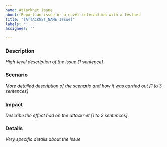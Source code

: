 ```yaml
---
name: Attacknet Issue
about: Report an issue or a novel interaction with a testnet
title: "[ATTACKNET_NAME Issue]"
labels: ''
assignees: ''

---
```


### Description
_High-level description of the issue [1 sentence]_

### Scenario
_More detailed description of the scenario and how it was carried out [1 to 3 sentences]_

### Impact
_Describe the effect had on the attacknet [1 to 2 sentences]_

### Details
_Very specific details about the issue_
